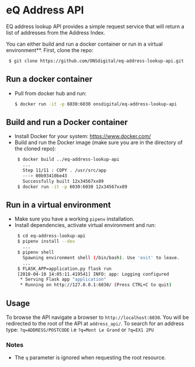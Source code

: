 # eQ Address API

EQ address lookup API provides a simple request service that will return a list of addresses from the Address Index.

You can either build and run a docker container or run in a virtual environment**.  First, clone the repo:

  ```bash
   $ git clone https://github.com/ONSdigital/eq-address-lookup-api.git
   ```
   
## Run a docker container
- Pull from docker hub and run: 
  ```bash
  $ docker run -it -p 6030:6030 onsdigital/eq-address-lookup-api
  ```
 
## Build and run a Docker container
- Install Docker for your system: https://www.docker.com/
- Build and run the Docker image (make sure you are in the directory of the cloned repo):
  ```bash
   $ docker build ../eq-address-lookup-api
     ...
     Step 11/11 : COPY . /usr/src/app
     ---> 00b93410be43
     Successfully built 12x34567xx89
   $ docker run -it -p 6030:6030 12x34567xx89
   ```

## Run in a virtual environment
- Make sure you have a working `pipenv` installation.
- Install dependencies, activate virtual environment and run:
  ```bash
   $ cd eq-address-lookup-api
   $ pipenv install --dev
     ...
   $ pipenv shell
     Spawning environment shell (/bin/bash). Use 'exit' to leave.
     ...
   $ FLASK_APP=application.py flask run
   [2018-04-10 14:05:11.419541] INFO: app: Logging configured
    * Serving Flask app "application"
    * Running on http://127.0.0.1:6030/ (Press CTRL+C to quit)   
  ```

## Usage
To browse the API navigate a browser to `http://localhost:6030`.  You will be redirected to the root of the API at `address_api/`.
To search for an address type: `?q=ADDRESS/POSTCODE` i.e `?q=Mont Le Grand` or `?q=EX1 2PU`


### Notes
- The `q` parameter is ignored when requesting the root resource.